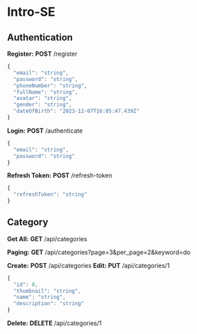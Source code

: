 # Intro-SE

## Authentication

**Register:** **POST** /register

```js
{
  "email": "string",
  "password": "string",
  "phoneNumber": "string",
  "fullName": "string",
  "avatar": "string",
  "gender": "string",
  "dateOfBirth": "2023-12-07T16:05:47.439Z"
}
```

**Login:** **POST** /authenticate

```js
{
  "email": "string",
  "password": "string"
}
```

**Refresh Token:** **POST** /refresh-token

```js
{
  "refreshToken": "string"
}
```

## Category

**Get All:** **GET** /api/categories

**Paging:** **GET** /api/categories?page=3&per_page=2&keyword=do

**Create:** **POST** /api/categories
**Edit:** **PUT** /api/categories/1

```js
{
  "id": 0,
  "thumbnail": "string",
  "name": "string",
  "description": "string"
}
```

**Delete:** **DELETE** /api/categories/1